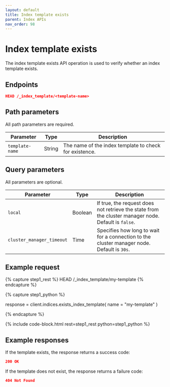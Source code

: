 ```yaml
---
layout: default
title: Index template exists
parent: Index APIs
nav_order: 98
---
```


# Index template exists

The index template exists API operation is used to verify whether an index template exists.

## Endpoints

```json
HEAD /_index_template/<template-name>
```

## Path parameters

All path parameters are required.

| Parameter       | Type   | Description                                        |
| --------------- | ------ | -------------------------------------------------- |
| `template-name` | String | The name of the index template to check for existence. |

## Query parameters

All parameters are optional.

| Parameter                 | Type    | Description                                                                                          |
| ------------------------- | ------- | ---------------------------------------------------------------------------------------------------- |
| `local`                   | Boolean | If true, the request does not retrieve the state from the cluster manager node. Default is `false`. |
| `cluster_manager_timeout` | Time    | Specifies how long to wait for a connection to the cluster manager node. Default is `30s`.           |

## Example request

<!-- spec_insert_start
component: example_code
rest: HEAD /_index_template/my-template
-->
{% capture step1_rest %}
HEAD /_index_template/my-template
{% endcapture %}

{% capture step1_python %}


response = client.indices.exists_index_template(
  name = "my-template"
)

{% endcapture %}

{% include code-block.html
    rest=step1_rest
    python=step1_python %}
<!-- spec_insert_end -->

## Example responses

If the template exists, the response returns a success code:

```json
200 OK
```

If the template does not exist, the response returns a failure code:

```json
404 Not Found
```
